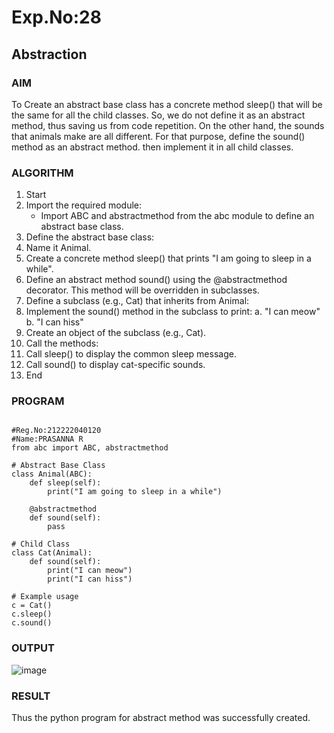 
# Exp.No:28  
## Abstraction

### AIM  

To Create an abstract base class has a concrete method sleep() that will be the same for all the child classes. So, we do not define it as an abstract method, thus saving us from code repetition. On the other hand, the sounds that animals make are all different. For that purpose, define the sound() method as an abstract method. then implement it in all child classes.

### ALGORITHM
1.	Start
2.	Import the required module:
    - Import ABC and abstractmethod from the abc module to define an abstract base class.
3.	Define the abstract base class:
4.	Name it Animal.
5.	Create a concrete method sleep() that prints "I am going to sleep in a while".
6.	Define an abstract method sound() using the @abstractmethod decorator. This method will be overridden in subclasses.
7.	Define a subclass (e.g., Cat) that inherits from Animal:
8.	Implement the sound() method in the subclass to print:
a.	"I can meow"
b.	"I can hiss"
9.	Create an object of the subclass (e.g., Cat).
10.	Call the methods:
11.	Call sleep() to display the common sleep message.
12.	Call sound() to display cat-specific sounds.
13.	End



### PROGRAM

```

#Reg.No:212222040120
#Name:PRASANNA R
from abc import ABC, abstractmethod

# Abstract Base Class
class Animal(ABC):
    def sleep(self):
        print("I am going to sleep in a while")

    @abstractmethod
    def sound(self):
        pass

# Child Class
class Cat(Animal):
    def sound(self):
        print("I can meow")
        print("I can hiss")

# Example usage
c = Cat()
c.sleep()
c.sound()

```

### OUTPUT

![image](https://github.com/user-attachments/assets/ea81dcc9-f5f5-4b2c-8aa6-712ef4c81dd8)


### RESULT

Thus the python program for abstract method was successfully created.
